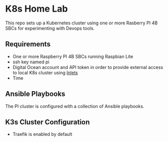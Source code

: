 # K8s Home Lab

This repo sets up a Kubernetes cluster using one or more Rasberry PI 4B SBCs for experimenting with Devops tools.

## Requirements

- One or more Raspberry PI 4B SBCs running Raspbian Lite
- ssh key named pi
- Digital Ocean account and API token in order to provide external access to local K8s cluster using [Inlets](https://github.com/inlets/inlets)
- Time

## Ansible Playbooks

The PI cluster is configured with a collection of Ansible playbooks.


## K3s Cluster Configuration

- Traefik is enabled by default
